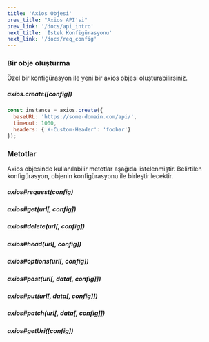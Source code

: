 ```yaml
---
title: 'Axios Objesi'
prev_title: "Axios API'si"
prev_link: '/docs/api_intro'
next_title: 'İstek Konfigürasyonu'
next_link: '/docs/req_config'
---
```


### Bir obje oluşturma

Özel bir konfigürasyon ile yeni bir axios objesi oluşturabilirsiniz.

##### axios.create([config])

```js
const instance = axios.create({
  baseURL: 'https://some-domain.com/api/',
  timeout: 1000,
  headers: {'X-Custom-Header': 'foobar'}
});
```

### Metotlar

Axios objesinde kullanılabilir metotlar aşağıda listelenmiştir. Belirtilen konfigürasyon, objenin konfigürasyonu ile birleştirilecektir.

##### axios#request(config)
##### axios#get(url[, config])
##### axios#delete(url[, config])
##### axios#head(url[, config])
##### axios#options(url[, config])
##### axios#post(url[, data[, config]])
##### axios#put(url[, data[, config]])
##### axios#patch(url[, data[, config]])
##### axios#getUri([config])
